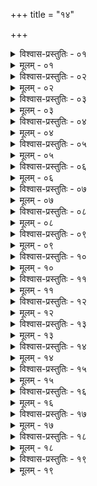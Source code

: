 +++
title = "१४"

+++


<details><summary>विश्वास-प्रस्तुतिः - ०१</summary>

०१  मृन्मयानां पात्राणाम् उच्छिष्टसमन्वारब्धानाम् अवकूलनम् ॥
</details>

<details><summary>मूलम् - ०१</summary>

०१  मृन्मयानां पात्राणाम् उच्छिष्टसमन्वारब्धानाम् अवकूलनम् ॥
</details>

<details><summary>विश्वास-प्रस्तुतिः - ०२</summary>

०२  उच्छिष्टलेपोपहतानां पुनर्दहनम् ॥
</details>

<details><summary>मूलम् - ०२</summary>

०२  उच्छिष्टलेपोपहतानां पुनर्दहनम् ॥
</details>

<details><summary>विश्वास-प्रस्तुतिः - ०३</summary>

०३  मूत्रपुरीषलोहितरेतःप्रभृत्युपहतानाम् उत्सर्गः ॥
</details>

<details><summary>मूलम् - ०३</summary>

०३  मूत्रपुरीषलोहितरेतःप्रभृत्युपहतानाम् उत्सर्गः ॥
</details>

<details><summary>विश्वास-प्रस्तुतिः - ०४</summary>

०४  तैजसानां पात्राणां पूर्ववत् परिमृष्टानां प्रक्षालनम् ॥
</details>

<details><summary>मूलम् - ०४</summary>

०४  तैजसानां पात्राणां पूर्ववत् परिमृष्टानां प्रक्षालनम् ॥
</details>

<details><summary>विश्वास-प्रस्तुतिः - ०५</summary>

०५  परिमार्जनद्रव्याणि गोशकृन्मृद्भस्मेति ॥
</details>

<details><summary>मूलम् - ०५</summary>

०५  परिमार्जनद्रव्याणि गोशकृन्मृद्भस्मेति ॥
</details>

<details><summary>विश्वास-प्रस्तुतिः - ०६</summary>

०६  मूत्रपुरीषलोहितरेतःप्रभृत्युपहतानां पुनर्करणम् ॥
</details>

<details><summary>मूलम् - ०६</summary>

०६  मूत्रपुरीषलोहितरेतःप्रभृत्युपहतानां पुनर्करणम् ॥
</details>

<details><summary>विश्वास-प्रस्तुतिः - ०७</summary>

०७  गोमूत्रे वा सप्तरात्रं परिशायनं महानद्यां वा ॥ [k: -द्यां वैवम्]
</details>

<details><summary>मूलम् - ०७</summary>

०७  गोमूत्रे वा सप्तरात्रं परिशायनं महानद्यां वा ॥ [k: -द्यां वैवम्]
</details>

<details><summary>विश्वास-प्रस्तुतिः - ०८</summary>

०८  एवम् अश्ममयानाम् ॥
</details>

<details><summary>मूलम् - ०८</summary>

०८  एवम् अश्ममयानाम् ॥
</details>

<details><summary>विश्वास-प्रस्तुतिः - ०९</summary>

०९  अलाबुबिल्वविनाडानां गोवालैः परिमार्जनम् ॥
</details>

<details><summary>मूलम् - ०९</summary>

०९  अलाबुबिल्वविनाडानां गोवालैः परिमार्जनम् ॥
</details>

<details><summary>विश्वास-प्रस्तुतिः - १०</summary>

१०  नडवेणुशरकुशव्यूतानां गोमयेनाद्भिर् इति प्रक्षालनम् ॥
</details>

<details><summary>मूलम् - १०</summary>

१०  नडवेणुशरकुशव्यूतानां गोमयेनाद्भिर् इति प्रक्षालनम् ॥
</details>

<details><summary>विश्वास-प्रस्तुतिः - ११</summary>

११  व्रीहीणाम् उपघाते प्रक्षाल्यावशोषणम् ॥
</details>

<details><summary>मूलम् - ११</summary>

११  व्रीहीणाम् उपघाते प्रक्षाल्यावशोषणम् ॥
</details>

<details><summary>विश्वास-प्रस्तुतिः - १२</summary>

१२  बहूनां तु प्रोक्षणम् ॥
</details>

<details><summary>मूलम् - १२</summary>

१२  बहूनां तु प्रोक्षणम् ॥
</details>

<details><summary>विश्वास-प्रस्तुतिः - १३</summary>

१३  तण्डुलानाम् उत्सर्गः ॥
</details>

<details><summary>मूलम् - १३</summary>

१३  तण्डुलानाम् उत्सर्गः ॥
</details>

<details><summary>विश्वास-प्रस्तुतिः - १४</summary>

१४  एवं सिद्धहविषाम् ॥
</details>

<details><summary>मूलम् - १४</summary>

१४  एवं सिद्धहविषाम् ॥
</details>

<details><summary>विश्वास-प्रस्तुतिः - १५</summary>

१५  महतां श्ववायसप्रभृत्युपहतानां तं देशंपुरुषान्नम् उद्धृत्य । पवमानः सुवर्जन इति । एतेनानुवाकेनाभ्युक्षणम् ॥
</details>

<details><summary>मूलम् - १५</summary>

१५  महतां श्ववायसप्रभृत्युपहतानां तं देशंपुरुषान्नम् उद्धृत्य । पवमानः सुवर्जन इति । एतेनानुवाकेनाभ्युक्षणम् ॥
</details>

<details><summary>विश्वास-प्रस्तुतिः - १६</summary>

१६  मधूदके पयोविकारे च पात्रात् पात्रान्तरानयनेशौचम् ॥
</details>

<details><summary>मूलम् - १६</summary>

१६  मधूदके पयोविकारे च पात्रात् पात्रान्तरानयनेशौचम् ॥
</details>

<details><summary>विश्वास-प्रस्तुतिः - १७</summary>

१७  एवं तैलसर्पिषी उच्छिष्टसमन्वारब्धेउदके ऽवधायोपयोजयेत् ॥
</details>

<details><summary>मूलम् - १७</summary>

१७  एवं तैलसर्पिषी उच्छिष्टसमन्वारब्धेउदके ऽवधायोपयोजयेत् ॥
</details>

<details><summary>विश्वास-प्रस्तुतिः - १८</summary>

१८  अमेध्याभ्याधाने समारोप्याग्निं मथित्वा पवमानेष्टिः ॥
</details>

<details><summary>मूलम् - १८</summary>

१८  अमेध्याभ्याधाने समारोप्याग्निं मथित्वा पवमानेष्टिः ॥
</details>

<details><summary>विश्वास-प्रस्तुतिः - १९</summary>

१९  शौचदेशमन्त्रावृदर्थद्रव्यसंस्कारकालभेदेषुपूर्वपूर्वप्राधान्यम् । पूर्वपूर्वप्राधान्यम् ॥
</details>

<details><summary>मूलम् - १९</summary>

१९  शौचदेशमन्त्रावृदर्थद्रव्यसंस्कारकालभेदेषुपूर्वपूर्वप्राधान्यम् । पूर्वपूर्वप्राधान्यम् ॥
</details>
